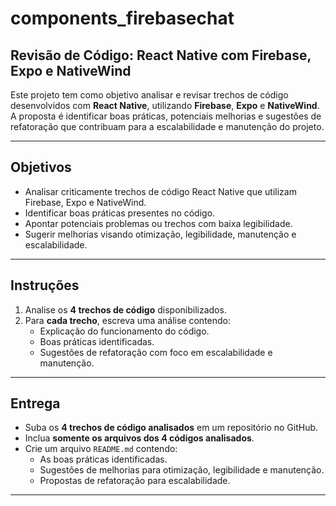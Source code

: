 # components_firebasechat

## Revisão de Código: React Native com Firebase, Expo e NativeWind

Este projeto tem como objetivo analisar e revisar trechos de código desenvolvidos com **React Native**, utilizando **Firebase**, **Expo** e **NativeWind**. A proposta é identificar boas práticas, potenciais melhorias e sugestões de refatoração que contribuam para a escalabilidade e manutenção do projeto.

---

## Objetivos

- Analisar criticamente trechos de código React Native que utilizam Firebase, Expo e NativeWind.
- Identificar boas práticas presentes no código.
- Apontar potenciais problemas ou trechos com baixa legibilidade.
- Sugerir melhorias visando otimização, legibilidade, manutenção e escalabilidade.

---

## Instruções

1. Analise os **4 trechos de código** disponibilizados.
2. Para **cada trecho**, escreva uma análise contendo:
   - Explicação do funcionamento do código.
   - Boas práticas identificadas.
   - Sugestões de refatoração com foco em escalabilidade e manutenção.

---

## Entrega

- Suba os **4 trechos de código analisados** em um repositório no GitHub.
- Inclua **somente os arquivos dos 4 códigos analisados**.
- Crie um arquivo `README.md` contendo:
  - As boas práticas identificadas.
  - Sugestões de melhorias para otimização, legibilidade e manutenção.
  - Propostas de refatoração para escalabilidade.

---
